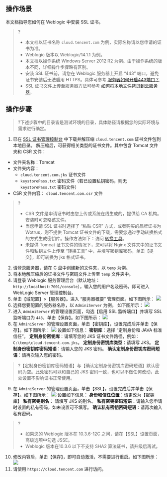 ## 操作场景
本文档指导您如何在 Weblogic 中安装 SSL 证书。
>?
>- 本文档以证书名称 `cloud.tencent.com` 为例，实际名称请以您申请的证书为准。
>- Weblogic 版本以 Weblogic/14.1.1 为例。
>- 本文档以操作系统 Windows Server 2012 R2 为例。由于操作系统的版本不同，详细操作步骤略有区别。
>- 安装 SSL 证书前，请您在 Weblogic 服务器上开启 “443” 端口，避免证书安装后无法启用 HTTPS。具体可参考 [服务器如何开启443端口？](https://intl.cloud.tencent.com/document/product/1007/36738)
>- SSL 证书文件上传至服务器方法可参考 [如何将本地文件拷贝到云服务器](https://intl.cloud.tencent.com/document/product/213/34821)。


## 操作步骤
>?下述步骤中的目录皆是测试环境的目录，具体路径请根据您的实际环境与需求进行确定。
>
1. 已在 [SSL 证书管理控制台](https://console.cloud.tencent.com/ssl) 中下载并解压缩 `cloud.tencent.com` 证书文件包到本地目录。
解压缩后，可获得相关类型的证书文件。其中包含 Tomcat 文件夹和 CSR 文件：
 - 文件夹名称：Tomcat
 - 文件夹内容：
    - `cloud.tencent.com.jks` 证书文件
    - `keystorePass.txt` 密码文件（若已设置私钥密码，则无 `keystorePass.txt` 密码文件）
  - CSR 文件内容：	`cloud.tencent.com.csr` 文件

>?
>- CSR 文件是申请证书时由您上传或系统在线生成的，提供给 CA 机构。安装时可忽略该文件。
>- 当您申请 SSL 证书时选择了 “粘贴 CSR” 方式，或者购买的品牌证书为 Wotrus，则不提供 Tomcat 证书文件的下载，需要您通过手动转换格式的方式生成密钥库。操作方法如下：访问 [转换工具](https://myssl.com/cert_convert.html)。
>- 未提供 Tomcat 证书文件的情况下，您可以将 Nginx 文件夹中的证书文件和私钥文件上传至 “转换工具” 中，并填写密钥库密码，单击【提交】，即可转换为 jks 格式证书。

2. 请登录服务器，请在 C 盘中创建新的文件夹，以 `temp` 为例。
3. 将本地解压缩后的证书文件与密码文件上传至 `temp` 文件夹中。
4. 请登录 Weblogic 服务管理后台（默认地址：`http://localhost:7001/console`），输入您的用户名及密码，即可进入 WebLogic Server 管理控制台。
5. 单击【域配置】>【服务器】。进入 “服务器概要” 管理页面。如下图所示：
![](https://main.qcloudimg.com/raw/a106e5e64c6778f4404f4ed80e489fb0.png)
6. 选择您要配置的服务器名称，以 `AdminiServer` 为例。 如下图所示：
![](https://main.qcloudimg.com/raw/77fd69ad0a9028898cea25f604dfbe83.png)
7. 进入 `AdminiServer` 的管理设置页面，勾选【启用 SSL 监听端口】并填写 SSL 监听端口为 `443`，单击【保存】。如下图所示：
![](https://main.qcloudimg.com/raw/c1f669bffdd864edd378d10dcc59ae1d.png)
8. 在 `AdminiServer` 的管理设置页面，单击【密钥库】，设置完成后并单击【保存】。如下图所示：
![](https://main.qcloudimg.com/raw/10090637ba62375b29d5e11eb0b1809f.png)
设置如下信息：
**密钥库**：选择 “定制身份和 JAVA 标准信任”。
**定制身份密钥库**：请填写您的 JKS 证书文件路径，例如：`C:\temp\cloud.tencent.com.jks`。
**定制身份密钥库类型**：请填写 JKS。
**定制身份密钥库密码短语**：请输入您的 JKS 密码。
**确认定制身份密钥库密码短语**：请再次输入您的密码。
>?【定制身份密钥库密码短语】与【确认定制身份密钥库密码短语】默认密码为空。此处密码可以和自己的 JKS 密码一致，也可以不做任何改动，此处设置不影响证书正常使用。

9. 在 `AdminiServer` 的管理设置页面，单击【SSL】，设置完成后并单击【保存】。如下图所示：
![](https://main.qcloudimg.com/raw/8896cb2a6f2f4ce846439cd911688a06.png)
设置如下信息：
**身份和信任位置**：请更改为【密钥库】
**私有密钥别名**： 请填写 JKS 的别名。
**私有密钥密码短语**：请输入您申请时设置的私有密码，如未设置可不填写。
**确认私有密钥密码短语**：请再次输入私有密码。
>?
>- 如果您的 Weblogic 版本在 10.3.6-12C 之间，请在【SSL】设置页面，高级选项中勾选 JSSE。
>- Weblogic 版本在10.3.6 以下不支持 SHA2 算法证书，请升级后再试。

10. 修改内容后，单击【保存】，即可自动激活，不需要进行重启。如下图所示：
![](https://main.qcloudimg.com/raw/ec29de920379cf9e12f87f71c17777fe.png)
11. 请使用 `https://cloud.tencent.com` 进行访问。
